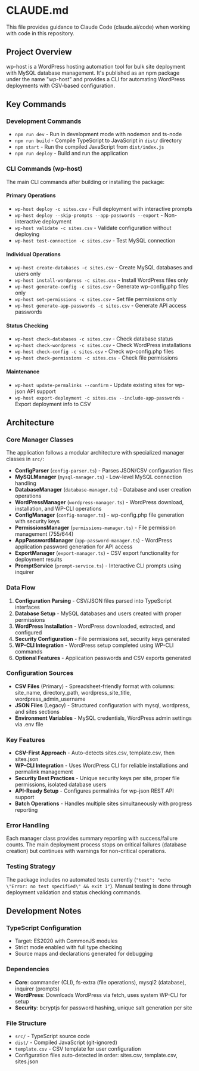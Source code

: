 # CLAUDE.md

This file provides guidance to Claude Code (claude.ai/code) when working with code in this repository.

## Project Overview

wp-host is a WordPress hosting automation tool for bulk site deployment with MySQL database management. It's published as an npm package under the name "wp-host" and provides a CLI for automating WordPress deployments with CSV-based configuration.

## Key Commands

### Development Commands
- `npm run dev` - Run in development mode with nodemon and ts-node
- `npm run build` - Compile TypeScript to JavaScript in `dist/` directory
- `npm start` - Run the compiled JavaScript from `dist/index.js`
- `npm run deploy` - Build and run the application

### CLI Commands (wp-host)
The main CLI commands after building or installing the package:

#### Primary Operations
- `wp-host deploy -c sites.csv` - Full deployment with interactive prompts
- `wp-host deploy --skip-prompts --app-passwords --export` - Non-interactive deployment
- `wp-host validate -c sites.csv` - Validate configuration without deploying
- `wp-host test-connection -c sites.csv` - Test MySQL connection

#### Individual Operations
- `wp-host create-databases -c sites.csv` - Create MySQL databases and users only
- `wp-host install-wordpress -c sites.csv` - Install WordPress files only
- `wp-host generate-config -c sites.csv` - Generate wp-config.php files only
- `wp-host set-permissions -c sites.csv` - Set file permissions only
- `wp-host generate-app-passwords -c sites.csv` - Generate API access passwords

#### Status Checking
- `wp-host check-databases -c sites.csv` - Check database status
- `wp-host check-wordpress -c sites.csv` - Check WordPress installations
- `wp-host check-config -c sites.csv` - Check wp-config.php files
- `wp-host check-permissions -c sites.csv` - Check file permissions

#### Maintenance
- `wp-host update-permalinks --confirm` - Update existing sites for wp-json API support
- `wp-host export-deployment -c sites.csv --include-app-passwords` - Export deployment info to CSV

## Architecture

### Core Manager Classes
The application follows a modular architecture with specialized manager classes in `src/`:

- **ConfigParser** (`config-parser.ts`) - Parses JSON/CSV configuration files
- **MySQLManager** (`mysql-manager.ts`) - Low-level MySQL connection handling
- **DatabaseManager** (`database-manager.ts`) - Database and user creation operations  
- **WordPressManager** (`wordpress-manager.ts`) - WordPress download, installation, and WP-CLI operations
- **ConfigManager** (`config-manager.ts`) - wp-config.php file generation with security keys
- **PermissionsManager** (`permissions-manager.ts`) - File permission management (755/644)
- **AppPasswordManager** (`app-password-manager.ts`) - WordPress application password generation for API access
- **ExportManager** (`export-manager.ts`) - CSV export functionality for deployment results
- **PromptService** (`prompt-service.ts`) - Interactive CLI prompts using inquirer

### Data Flow
1. **Configuration Parsing** - CSV/JSON files parsed into TypeScript interfaces
2. **Database Setup** - MySQL databases and users created with proper permissions
3. **WordPress Installation** - WordPress downloaded, extracted, and configured
4. **Security Configuration** - File permissions set, security keys generated
5. **WP-CLI Integration** - WordPress setup completed using WP-CLI commands
6. **Optional Features** - Application passwords and CSV exports generated

### Configuration Sources
- **CSV Files** (Primary) - Spreadsheet-friendly format with columns: site_name, directory_path, wordpress_site_title, wordpress_admin_username
- **JSON Files** (Legacy) - Structured configuration with mysql, wordpress, and sites sections
- **Environment Variables** - MySQL credentials, WordPress admin settings via .env file

### Key Features
- **CSV-First Approach** - Auto-detects sites.csv, template.csv, then sites.json
- **WP-CLI Integration** - Uses WordPress CLI for reliable installations and permalink management
- **Security Best Practices** - Unique security keys per site, proper file permissions, isolated database users
- **API-Ready Setup** - Configures permalinks for wp-json REST API support
- **Batch Operations** - Handles multiple sites simultaneously with progress reporting

### Error Handling
Each manager class provides summary reporting with success/failure counts. The main deployment process stops on critical failures (database creation) but continues with warnings for non-critical operations.

### Testing Strategy
The package includes no automated tests currently (`"test": "echo \"Error: no test specified\" && exit 1"`). Manual testing is done through deployment validation and status checking commands.

## Development Notes

### TypeScript Configuration
- Target: ES2020 with CommonJS modules
- Strict mode enabled with full type checking
- Source maps and declarations generated for debugging

### Dependencies
- **Core**: commander (CLI), fs-extra (file operations), mysql2 (database), inquirer (prompts)
- **WordPress**: Downloads WordPress via fetch, uses system WP-CLI for setup
- **Security**: bcryptjs for password hashing, unique salt generation per site

### File Structure
- `src/` - TypeScript source code
- `dist/` - Compiled JavaScript (git-ignored)
- `template.csv` - CSV template for user configuration
- Configuration files auto-detected in order: sites.csv, template.csv, sites.json